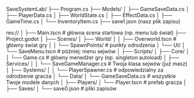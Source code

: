 SaveSystemLab/
├── Program.cs
├── Models/
│   ├── GameSaveData.cs
│   ├── PlayerData.cs
│   ├── WorldState.cs
│   ├── EffectData.cs
│   ├── GameTime.cs
│   └── InventoryItem.cs
├── save1.json         (nasz plik zapisu)



res://
│
├── Main.tscn                  # główna scena startowa (np. menu lub świat)
├── Project.godot
│
├── Scenes/
│   ├── World/
│   │   ├── Overworld.tscn     # główny świat gry
│   │   └── SpawnPoints/       # punkty odrodzenia
│   └── UI/
│       └── SaveMenu.tscn      # później: menu sejwów
│
├── Scripts/
│   ├── Core/
│   │   └── Game.cs            # główny menedżer gry (np. singleton autoload)
│   ├── Services/
│   │   └── SaveGameManager.cs # Twoja klasa sejwów (już masz)
│   ├── Systems/
│   │   └── PlayerSpawner.cs   # odpowiedzialny za odrodzenie gracza
│   └── Data/
│       └── GameSaveData.cs    # wszystkie Twoje modele danych
│
├── Players/
│   └── Player.tscn            # prefab gracza
│
├── Saves/
│   └── save0.json             # pliki zapisów

